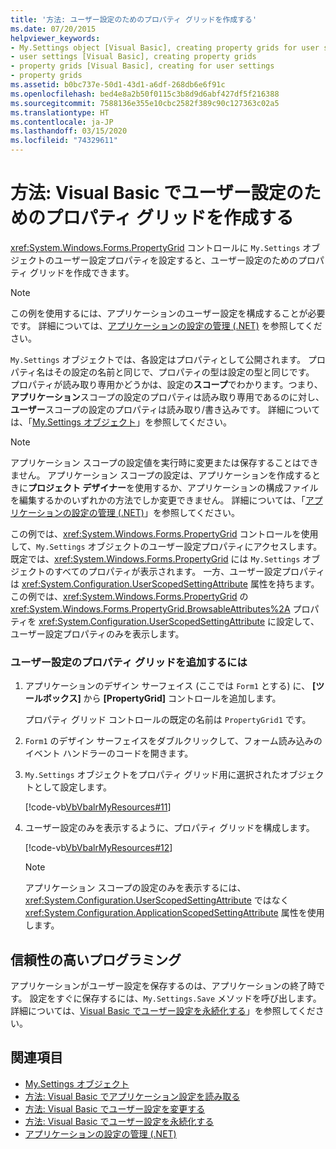 ```yaml
---
title: '方法: ユーザー設定のためのプロパティ グリッドを作成する'
ms.date: 07/20/2015
helpviewer_keywords:
- My.Settings object [Visual Basic], creating property grids for user settings
- user settings [Visual Basic], creating property grids
- property grids [Visual Basic], creating for user settings
- property grids
ms.assetid: b0bc737e-50d1-43d1-a6df-268db6e6f91c
ms.openlocfilehash: bed4e8a2b50f0115c3b8d9d6abf427df5f216388
ms.sourcegitcommit: 7588136e355e10cbc2582f389c90c127363c02a5
ms.translationtype: HT
ms.contentlocale: ja-JP
ms.lasthandoff: 03/15/2020
ms.locfileid: "74329611"
---
```

# <a name="how-to-create-property-grids-for-user-settings-in-visual-basic"></a>方法: Visual Basic でユーザー設定のためのプロパティ グリッドを作成する

<xref:System.Windows.Forms.PropertyGrid> コントロールに `My.Settings` オブジェクトのユーザー設定プロパティを設定すると、ユーザー設定のためのプロパティ グリッドを作成できます。  
  
> [!NOTE]
> この例を使用するには、アプリケーションのユーザー設定を構成することが必要です。 詳細については、[アプリケーションの設定の管理 (.NET)](/visualstudio/ide/managing-application-settings-dotnet) を参照してください。  
  
 `My.Settings` オブジェクトでは、各設定はプロパティとして公開されます。 プロパティ名はその設定の名前と同じで、プロパティの型は設定の型と同じです。 プロパティが読み取り専用かどうかは、設定の**スコープ**でわかります。つまり、**アプリケーション**スコープの設定のプロパティは読み取り専用であるのに対し、**ユーザー**スコープの設定のプロパティは読み取り/書き込みです。 詳細については、「[My.Settings オブジェクト](../../../../visual-basic/language-reference/objects/my-settings-object.md)」を参照してください。  
  
> [!NOTE]
> アプリケーション スコープの設定値を実行時に変更または保存することはできません。 アプリケーション スコープの設定は、アプリケーションを作成するときに**プロジェクト デザイナー**を使用するか、アプリケーションの構成ファイルを編集するかのいずれかの方法でしか変更できません。 詳細については、「[アプリケーションの設定の管理 (.NET)](/visualstudio/ide/managing-application-settings-dotnet)」を参照してください。  
  
 この例では、<xref:System.Windows.Forms.PropertyGrid> コントロールを使用して、`My.Settings` オブジェクトのユーザー設定プロパティにアクセスします。 既定では、<xref:System.Windows.Forms.PropertyGrid> には `My.Settings` オブジェクトのすべてのプロパティが表示されます。 一方、ユーザー設定プロパティは <xref:System.Configuration.UserScopedSettingAttribute> 属性を持ちます。 この例では、<xref:System.Windows.Forms.PropertyGrid> の <xref:System.Windows.Forms.PropertyGrid.BrowsableAttributes%2A> プロパティを <xref:System.Configuration.UserScopedSettingAttribute> に設定して、ユーザー設定プロパティのみを表示します。  
  
### <a name="to-add-a-user-setting-property-grid"></a>ユーザー設定のプロパティ グリッドを追加するには  
  
1. アプリケーションのデザイン サーフェイス (ここでは `Form1` とする) に、 **[ツールボックス]** から **[PropertyGrid]** コントロールを追加します。  
  
     プロパティ グリッド コントロールの既定の名前は `PropertyGrid1` です。  
  
2. `Form1` のデザイン サーフェイスをダブルクリックして、フォーム読み込みのイベント ハンドラーのコードを開きます。  
  
3. `My.Settings` オブジェクトをプロパティ グリッド用に選択されたオブジェクトとして設定します。  
  
     [!code-vb[VbVbalrMyResources#11](~/samples/snippets/visualbasic/VS_Snippets_VBCSharp/VbVbalrMyResources/VB/Form1.vb#11)]  
  
4. ユーザー設定のみを表示するように、プロパティ グリッドを構成します。  
  
     [!code-vb[VbVbalrMyResources#12](~/samples/snippets/visualbasic/VS_Snippets_VBCSharp/VbVbalrMyResources/VB/Form1.vb#12)]  
  
    > [!NOTE]
    > アプリケーション スコープの設定のみを表示するには、<xref:System.Configuration.UserScopedSettingAttribute> ではなく <xref:System.Configuration.ApplicationScopedSettingAttribute> 属性を使用します。  
  
## <a name="robust-programming"></a>信頼性の高いプログラミング  

 アプリケーションがユーザー設定を保存するのは、アプリケーションの終了時です。 設定をすぐに保存するには、`My.Settings.Save` メソッドを呼び出します。 詳細については、[Visual Basic でユーザー設定を永続化する](../../../../visual-basic/developing-apps/programming/app-settings/how-to-persist-user-settings.md)」を参照してください。  
  
## <a name="see-also"></a>関連項目

- [My.Settings オブジェクト](../../../../visual-basic/language-reference/objects/my-settings-object.md)
- [方法: Visual Basic でアプリケーション設定を読み取る](../../../../visual-basic/developing-apps/programming/app-settings/how-to-read-application-settings.md)
- [方法: Visual Basic でユーザー設定を変更する](../../../../visual-basic/developing-apps/programming/app-settings/how-to-change-user-settings.md)
- [方法: Visual Basic でユーザー設定を永続化する](../../../../visual-basic/developing-apps/programming/app-settings/how-to-persist-user-settings.md)
- [アプリケーションの設定の管理 (.NET)](/visualstudio/ide/managing-application-settings-dotnet)
